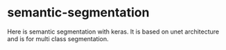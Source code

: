 # semantic-segmentation
Here is semantic segmentation with keras. It is based on unet architecture and is for multi class segmentation.





